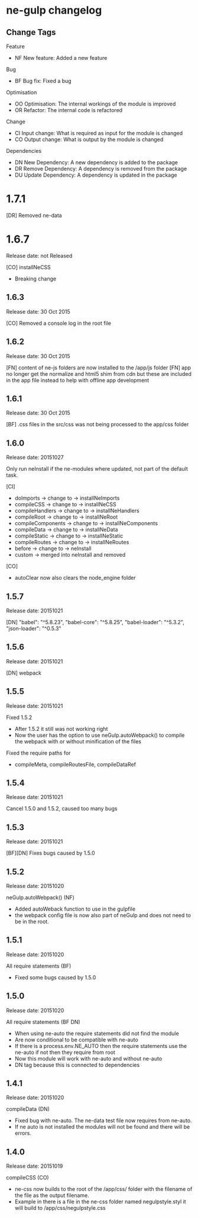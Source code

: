 # ne-gulp changelog

## Change Tags

Feature
- NF New feature: Added a new feature

Bug
- BF Bug fix: Fixed a bug

Optimisation
- OO Optimisation: The internal workings of the module is improved 
- OR Refactor: The internal code is refactored

Change
- CI Input change: What is required as input for the module is changed
- CO Output change: What is output by the module is changed

Dependencies
- DN New Dependency: A new dependency is added to the package
- DR Remove Dependency: A  dependency is removed from the package
- DU Update Dependency: A dependency is updated in the package


# 1.7.1

[DR] Removed ne-data


# 1.6.7

Release date: not Released

[CO] installNeCSS 
- Breaking change


## 1.6.3

Release date: 30 Oct 2015

[CO] Removed a console log in the root file


## 1.6.2

Release date: 30 Oct 2015

[FN] content of ne-js folders are now installed to the /app/js folder 
[FN] app no longer get the normalize and html5 shim from cdn but these are included in the app file instead to help with offline app development


## 1.6.1

Release date: 30 Oct 2015

[BF] .css files in the src/css was not being processed to the app/css folder

## 1.6.0

Release date: 20151027

Only run neInstall if the ne-modules where updated, not part of the default task.

[CI] 
- doImports -> change to -> installNeImports
- compileCSS -> change to -> installNeCSS
- compileHandlers -> change to -> installNeHandlers
- compileRoot -> change to -> installNeRoot
- compileComponents -> change to -> installNeComponents
- compileData -> change to -> installNeData
- compileStatic -> change to -> installNeStatic
- compileRoutes -> change to -> installNeRoutes
- before -> change to -> neInstall
- custom -> merged into neInstall and removed 

[CO]
- autoClear now also clears the node_engine folder


## 1.5.7

Release date: 20151021

[DN]
"babel": "^5.8.23",
"babel-core": "^5.8.25",
"babel-loader": "^5.3.2",
"json-loader": "^0.5.3"


## 1.5.6

Release date: 20151021

[DN]
webpack


## 1.5.5

Release date: 20151021

Fixed 1.5.2
- After 1.5.2 it still was not working right
- Now the user has the option to use neGulp.autoWebpack() to compile the webpack with or without minification of the files 

Fixed the require paths for
- compileMeta, compileRoutesFile, compileDataRef


## 1.5.4

Release date: 20151021

Cancel 1.5.0 and 1.5.2, caused too many bugs


## 1.5.3

Release date: 20151021

[BF][DN]
Fixes bugs caused by 1.5.0


## 1.5.2

Release date: 20151020

neGulp.autoWebpack() (NF)
- Added autoWeback function to use in the gulpfile
- the webpack config file is now also part of neGulp and does not need to be in the root.


## 1.5.1

Release date: 20151020

All require statements (BF)
- Fixed some bugs caused by 1.5.0


## 1.5.0

Release date: 20151020

All require statements (BF DN)
- When using ne-auto the require statements did not find the module
- Are now conditional to be compatible with ne-auto
- If there is a process.env.NE_AUTO then the require statements use the ne-auto if not then they require from root
- Now this module will work with ne-auto and without ne-auto
- DN tag because this is connected to dependencies 


## 1.4.1

Release date: 20151020

compileData (DN)
- Fixed bug with ne-auto. The ne-data test file now requires from ne-auto.
- If ne auto is not installed the modules will not be found and there will be errors.

## 1.4.0

Release date: 20151019

compileCSS (CO)
- ne-css now builds to the root of the /app/css/ folder with the filename of the file as the output filename. 
- Example in there is a file in the ne-css folder named negulpstyle.styl it will build to /app/css/negulpstyle.css

